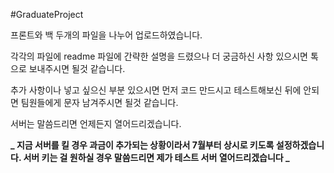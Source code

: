 #GraduateProject

프론트와 백 두개의 파일을 나누어 업로드하였습니다.

각각의 파일에 readme 파일에 간략한 설명을 드렸으나 더 궁금하신 사항 있으시면 톡으로 보내주시면 될것 같습니다.

추가 사항이나 넣고 싶으신 부분 있으시면 먼저 코드 만드시고 테스트해보신 뒤에 안되면 팀원들에게 문자 남겨주시면 될것 같습니다.

서버는 말씀드리면 언제든지 열어드리겠습니다.

**_ 지금 서버를 킬 경우 과금이 추가되는 상황이라서 7월부터 상시로 키도록 설정하겠습니다. 서버 키는 걸 원하실 경우 말씀드리면 제가 테스트 서버 열어드리겠습니다 _**
